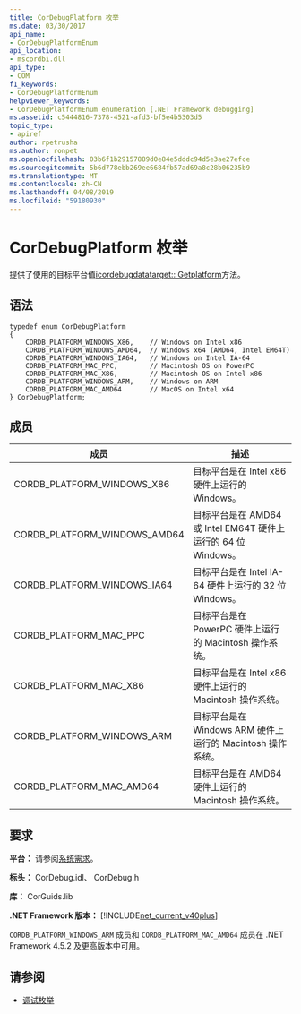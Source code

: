 ```yaml
---
title: CorDebugPlatform 枚举
ms.date: 03/30/2017
api_name:
- CorDebugPlatformEnum
api_location:
- mscordbi.dll
api_type:
- COM
f1_keywords:
- CorDebugPlatformEnum
helpviewer_keywords:
- CorDebugPlatformEnum enumeration [.NET Framework debugging]
ms.assetid: c5444816-7378-4521-afd3-bf5e4b5303d5
topic_type:
- apiref
author: rpetrusha
ms.author: ronpet
ms.openlocfilehash: 03b6f1b29157889d0e84e5dddc94d5e3ae27efce
ms.sourcegitcommit: 5b6d778ebb269ee6684fb57ad69a8c28b06235b9
ms.translationtype: MT
ms.contentlocale: zh-CN
ms.lasthandoff: 04/08/2019
ms.locfileid: "59180930"
---
```

# <a name="cordebugplatform-enumeration"></a>CorDebugPlatform 枚举
提供了使用的目标平台值[icordebugdatatarget:: Getplatform](../../../../docs/framework/unmanaged-api/debugging/icordebugdatatarget-getplatform-method.md)方法。  
  
## <a name="syntax"></a>语法  
  
```  
typedef enum CorDebugPlatform  
{  
    CORDB_PLATFORM_WINDOWS_X86,    // Windows on Intel x86  
    CORDB_PLATFORM_WINDOWS_AMD64,  // Windows x64 (AMD64, Intel EM64T)  
    CORDB_PLATFORM_WINDOWS_IA64,   // Windows on Intel IA-64  
    CORDB_PLATFORM_MAC_PPC,        // Macintosh OS on PowerPC  
    CORDB_PLATFORM_MAC_X86,        // Macintosh OS on Intel x86  
    CORDB_PLATFORM_WINDOWS_ARM,    // Windows on ARM  
    CORDB_PLATFORM_MAC_AMD64       // MacOS on Intel x64  
} CorDebugPlatform;  
```  
  
## <a name="members"></a>成员  
  
|成员|描述|  
|------------|-----------------|  
|CORDB_PLATFORM_WINDOWS_X86|目标平台是在 Intel x86 硬件上运行的 Windows。|  
|CORDB_PLATFORM_WINDOWS_AMD64|目标平台是在 AMD64 或 Intel EM64T 硬件上运行的 64 位 Windows。|  
|CORDB_PLATFORM_WINDOWS_IA64|目标平台是在 Intel IA-64 硬件上运行的 32 位 Windows。|  
|CORDB_PLATFORM_MAC_PPC|目标平台是在 PowerPC 硬件上运行的 Macintosh 操作系统。|  
|CORDB_PLATFORM_MAC_X86|目标平台是在 Intel x86 硬件上运行的 Macintosh 操作系统。|  
|CORDB_PLATFORM_WINDOWS_ARM|目标平台是在 Windows ARM 硬件上运行的 Macintosh 操作系统。|  
|CORDB_PLATFORM_MAC_AMD64|目标平台是在 AMD64 硬件上运行的 Macintosh 操作系统。|  
  
## <a name="requirements"></a>要求  
 **平台：** 请参阅[系统需求](../../../../docs/framework/get-started/system-requirements.md)。  
  
 **标头：** CorDebug.idl、 CorDebug.h  
  
 **库：** CorGuids.lib  
  
 **.NET Framework 版本：** [!INCLUDE[net_current_v40plus](../../../../includes/net-current-v40plus-md.md)]  
  
 `CORDB_PLATFORM_WINDOWS_ARM` 成员和 `CORDB_PLATFORM_MAC_AMD64` 成员在 .NET Framework 4.5.2 及更高版本中可用。  
  
## <a name="see-also"></a>请参阅

- [调试枚举](../../../../docs/framework/unmanaged-api/debugging/debugging-enumerations.md)
